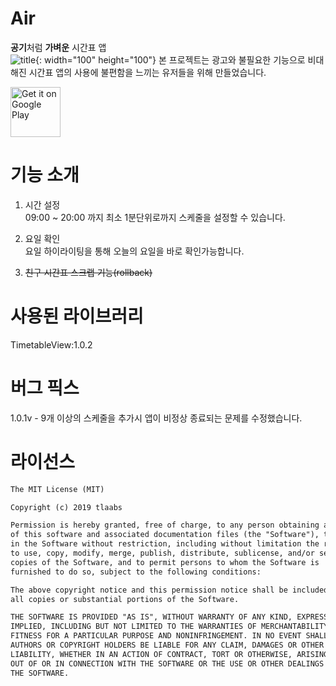 # Air
**공기**처럼 **가벼운** 시간표 앱  
![title](https://lh3.googleusercontent.com/J3YPplnXUEQmjuTv3jNi2TjVrfeBn7EdzQouYBjQkW7VKJgP76jfN3NCpRQ4XFuO=s360-rw){: width="100" height="100"}
본 프로젝트는 광고와 불필요한 기능으로 비대해진 시간표 앱의 사용에 불편함을 느끼는 유저들을 위해 만들었습니다.

<a href='https://play.google.com/store/apps/details?id=site.devsim.air'><img alt='Get it on Google Play'  height="80" src='https://play.google.com/intl/en_us/badges/images/generic/en_badge_web_generic.png'/></a>

# 기능 소개
1. 시간 설정  
09:00 ~ 20:00 까지 최소 1분단위로까지 스케줄을 설정할 수 있습니다.

2. 요일 확인  
요일 하이라이팅을 통해 오늘의 요일을 바로 확인가능합니다.

3. ~~친구 시간표 스크랩 기능(rollback)~~

# 사용된 라이브러리
TimetableView:1.0.2

# 버그 픽스
1.0.1v - 9개 이상의 스케줄을 추가시 앱이 비정상 종료되는 문제를 수정했습니다.

# 라이선스
```xml
The MIT License (MIT)

Copyright (c) 2019 tlaabs

Permission is hereby granted, free of charge, to any person obtaining a copy
of this software and associated documentation files (the "Software"), to deal
in the Software without restriction, including without limitation the rights
to use, copy, modify, merge, publish, distribute, sublicense, and/or sell
copies of the Software, and to permit persons to whom the Software is
furnished to do so, subject to the following conditions:

The above copyright notice and this permission notice shall be included in
all copies or substantial portions of the Software.

THE SOFTWARE IS PROVIDED "AS IS", WITHOUT WARRANTY OF ANY KIND, EXPRESS OR
IMPLIED, INCLUDING BUT NOT LIMITED TO THE WARRANTIES OF MERCHANTABILITY,
FITNESS FOR A PARTICULAR PURPOSE AND NONINFRINGEMENT. IN NO EVENT SHALL THE
AUTHORS OR COPYRIGHT HOLDERS BE LIABLE FOR ANY CLAIM, DAMAGES OR OTHER
LIABILITY, WHETHER IN AN ACTION OF CONTRACT, TORT OR OTHERWISE, ARISING FROM,
OUT OF OR IN CONNECTION WITH THE SOFTWARE OR THE USE OR OTHER DEALINGS IN
THE SOFTWARE.

```
